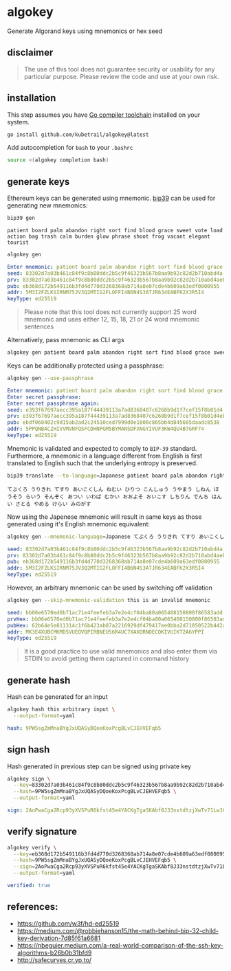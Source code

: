 # algokey
Generate Algorand keys using mnemonics or hex seed

## disclaimer
> The use of this tool does not guarantee security or usability for any
> particular purpose. Please review the code and use at your own risk.

## installation
This step assumes you have [Go compiler toolchain](https://go.dev/dl/)
installed on your system.

```bash
go install github.com/kubetrail/algokey@latest
```
Add autocompletion for `bash` to your `.bashrc`
```bash
source <(algokey completion bash)
```

## generate keys
Ethereum keys can be generated using mnemonic. [bip39](https://github.com/kubetrail/bip39)
can be used for generating new mnemonics:
```bash
bip39 gen
```
```text
patient board palm abandon right sort find blood grace sweet vote load action bag trash calm burden glow phrase shoot frog vacant elegant tourist
```

```bash
algokey gen
```
```yaml
Enter mnemonic: patient board palm abandon right sort find blood grace sweet vote load action bag trash calm burden glow phrase shoot frog vacant elegant tourist
seed: 83302d7a03b461c84f9c8b80ddc2b5c9f46323b567b8aa9b92c82d2b710abd4a
prv: 83302d7a03b461c84f9c8b80ddc2b5c9f46323b567b8aa9b92c82d2b710abd4aeb368d172b549116b3fd4d770d3268368ab714a8e07cde4b609a63edf0800955
pub: eb368d172b549116b3fd4d770d3268368ab714a8e07cde4b609a63edf0800955
addr: 5M3I2FZLKSIRNM75JV3Q2MTIG2FLOFFI4B6N4S3ATJR634EABFK2X3R5I4
keyType: ed25519
```

> Please note that this tool does not currently support 25 word mnemonic
> and uses either 12, 15, 18, 21 or 24 word mnemonic sentences

Alternatively, pass mnemonic as CLI args
```bash
algokey gen patient board palm abandon right sort find blood grace sweet vote load action bag trash calm burden glow phrase shoot frog vacant elegant tourist
```

Keys can be additionally protected using a passphrase:
```bash
algokey gen --use-passphrase
```
```yaml
Enter mnemonic: patient board palm abandon right sort find blood grace sweet vote load action bag trash calm burden glow phrase shoot frog vacant elegant tourist
Enter secret passphrase: 
Enter secret passphrase again: 
seed: e393f67697aecc395a187f44439113a7ad8368407c6268b9d1f7cef15f8b01d4
prv: e393f67697aecc395a187f44439113a7ad8368407c6268b9d1f7cef15f8b01d4ebdf068402c9d15ab2ad2c24510ced7999d0e1806c865bb4d845685daadc8538
pub: ebdf068402c9d15ab2ad2c24510ced7999d0e1806c865bb4d845685daadc8538
addr: 5PPQNBACZHIVVMVNFQSFCDHNPGM5BYMANSDFXNGYIVUF3KW4QU4B7GRF74
keyType: ed25519
```

Mnemonic is validated and expected to comply to `BIP-39` standard.
Furthermore, a mnemonic in a language different from English is first
translated to English such that the underlying entropy is preserved.

```bash
bip39 translate --to-language=Japanese patient board palm abandon right sort find blood grace sweet vote load action bag trash calm burden glow phrase shoot frog vacant elegant tourist
```
```text
てぶくろ うりきれ てすり あいこくしん ねむい ひりつ こんしゅう うやまう しねん ほうそう らいう そんぞく あつい いわば むかい おおよそ おいこす しちりん でんち はんい さとる やめる けらい みのがす
```

Now using the Japenese mnemonic will result in same keys as those generated using
it's English mnemonic equivalent:
```bash
algokey gen --mnemonic-language=Japanese てぶくろ うりきれ てすり あいこくしん ねむい ひりつ こんしゅう うやまう しねん ほうそう らいう そんぞく あつい いわば むかい おおよそ おいこす しちりん でんち はんい さとる やめる けらい みのがす
```
```yaml
seed: 83302d7a03b461c84f9c8b80ddc2b5c9f46323b567b8aa9b92c82d2b710abd4a
prv: 83302d7a03b461c84f9c8b80ddc2b5c9f46323b567b8aa9b92c82d2b710abd4aeb368d172b549116b3fd4d770d3268368ab714a8e07cde4b609a63edf0800955
pub: eb368d172b549116b3fd4d770d3268368ab714a8e07cde4b609a63edf0800955
addr: 5M3I2FZLKSIRNM75JV3Q2MTIG2FLOFFI4B6N4S3ATJR634EABFK2X3R5I4
keyType: ed25519
```

However, an arbitrary mnemonic can be used by switching off validation

```bash
algokey gen --skip-mnemonic-validation this is an invalid mnemonic
```
```yaml
seed: bb06e6570ed0b71ac71e4feefeb3a7e2e4cf04ba80a065408150800f86583add
prvHex: bb06e6570ed0b71ac71e4feefeb3a7e2e4cf04ba80a065408150800f86583add62b64e5e811314c1f6b423ab07a2216929df479417ee0bba2d71050522b442a7
pubHex: 62b64e5e811314c1f6b423ab07a2216929df479417ee0bba2d71050522b442a7
addr: MK3E4XUBCMKMD5VUEOVQPIRBNEU56R4UC7XAXORNOECQKIVUIKT2A6YPPI
keyType: ed25519
```

> It is a good practice to use valid mnemonics and also enter them
> via STDIN to avoid getting them captured in command history

## generate hash
Hash can be generated for an input
```bash
algokey hash this arbitrary input \
  --output-format=yaml
```
```yaml
hash: 9PW5sgZmMnaBYgJxUQASyDQoeKoxPcgBLvCJEHVEFqb5
```

## sign hash
Hash generated in previous step can be signed using private key
```bash
algokey sign \
  --key=83302d7a03b461c84f9c8b80ddc2b5c9f46323b567b8aa9b92c82d2b710abd4aeb368d172b549116b3fd4d770d3268368ab714a8e07cde4b609a63edf0800955 \
  --hash=9PW5sgZmMnaBYgJxUQASyDQoeKoxPcgBLvCJEHVEFqb5 \
  --output-format=yaml
```
```yaml
sign: 2AoPwaCga2Rcp93yXVSPuR6kfst45e4YACKgTgaSKAbf8J33nstdtzjXwTv71LwJCLSX1Y153ZKq17vg4jmws96N
```

## verify signature
```bash
algokey verify \
  --key=eb368d172b549116b3fd4d770d3268368ab714a8e07cde4b609a63edf0800955 \
  --hash=9PW5sgZmMnaBYgJxUQASyDQoeKoxPcgBLvCJEHVEFqb5 \
  --sign=2AoPwaCga2Rcp93yXVSPuR6kfst45e4YACKgTgaSKAbf8J33nstdtzjXwTv71LwJCLSX1Y153ZKq17vg4jmws96N \
  --output-format=yaml
```
```yaml
verified: true
```

## references:
* https://github.com/w3f/hd-ed25519
* https://medium.com/@robbiehanson15/the-math-behind-bip-32-child-key-derivation-7d85f61a6681
* https://nbeguier.medium.com/a-real-world-comparison-of-the-ssh-key-algorithms-b26b0b31bfd9
* http://safecurves.cr.yp.to/
